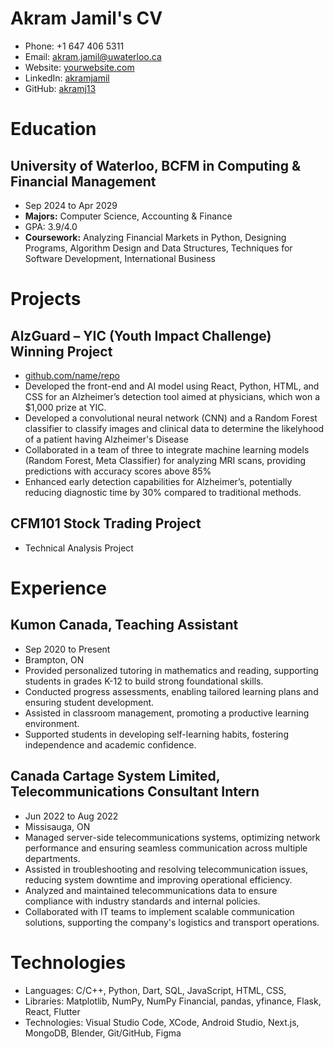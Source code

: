 # Akram Jamil's CV

- Phone: +1 647 406 5311
- Email: [akram.jamil@uwaterloo.ca](mailto:akram.jamil@uwaterloo.ca)
- Website: [yourwebsite.com](https://yourwebsite.com/)
- LinkedIn: [akramjamil](https://linkedin.com/in/akramjamil)
- GitHub: [akramj13](https://github.com/akramj13)


# Education

## University of Waterloo, BCFM in Computing & Financial Management

- Sep 2024 to Apr 2029
- **Majors:** Computer Science, Accounting & Finance
- GPA: 3.9/4.0
- **Coursework:** Analyzing Financial Markets in Python, Designing Programs, Algorithm Design and Data Structures, Techniques for Software Development, International Business

# Projects

## AlzGuard – YIC (Youth Impact Challenge) Winning Project

- [github.com/name/repo](https://github.com/sinaatalay/rendercv)
- Developed the front-end and AI model using React, Python, HTML, and CSS for an Alzheimer’s detection tool aimed at physicians, which won a \$1,000 prize at YIC.
- Developed a convolutional neural network (CNN) and a Random Forest classifier to classify images and clinical data to determine the likelyhood of a patient having Alzheimer's Disease
- Collaborated in a team of three to integrate machine learning models (Random Forest, Meta Classifier) for analyzing MRI scans, providing predictions with accuracy scores above 85%
- Enhanced early detection capabilities for Alzheimer’s, potentially reducing diagnostic time by 30% compared to traditional methods.

## CFM101 Stock Trading Project

- Technical Analysis Project

# Experience

## Kumon Canada, Teaching Assistant

- Sep 2020 to Present
- Brampton, ON
- Provided personalized tutoring in mathematics and reading, supporting students in grades K-12 to build strong foundational skills.
- Conducted progress assessments, enabling tailored learning plans and ensuring student development.
- Assisted in classroom management, promoting a productive learning environment.
- Supported students in developing self-learning habits, fostering independence and academic confidence.

## Canada Cartage System Limited, Telecommunications Consultant Intern

- Jun 2022 to Aug 2022
- Missisauga, ON
- Managed server-side telecommunications systems, optimizing network performance and ensuring seamless communication across multiple departments.
- Assisted in troubleshooting and resolving telecommunication issues, reducing system downtime and improving operational efficiency.
- Analyzed and maintained telecommunications data to ensure compliance with industry standards and internal policies.
- Collaborated with IT teams to implement scalable communication solutions, supporting the company's logistics and transport operations.

# Technologies

- Languages: C/C++, Python, Dart, SQL, JavaScript, HTML, CSS,
- Libraries: Matplotlib, NumPy, NumPy Financial, pandas, yfinance, Flask, React, Flutter
- Technologies: Visual Studio Code, XCode, Android Studio, Next.js, MongoDB, Blender, Git/GitHub, Figma
